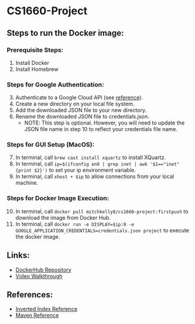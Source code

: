 # CS1660-Project

## Steps to run the Docker image:

### Prerequisite Steps:
1. Install Docker
2. Install Homebrew

### Steps for Google Authentication: 
3. Authenticate to a Google Cloud API (see [reference](https://cloud.google.com/docs/authentication/getting-started#auth-cloud-implicit-java)).
4. Create a new directory on your local file system. 
5. Add the downloaded JSON file to your new directory. 
6. Rename the downloaded JSON file to credentials.json.
   - NOTE: This step is optional. However, you will need to update the JSON file name in step 10 to reflect your credentials file name. 

### Steps for GUI Setup (MacOS):
7. In terminal, call `brew cast install xquartz` to install XQuartz.
8. In terminal, call `ip=$(ifconfig en0 | grep inet | awk '$1=="inet" {print $2}')` to set your ip environment variable.
9. In terminal, call `xhost + $ip` to allow connections from your local machine.

### Steps for Docker Image Execution: 
10. In terminal, call `docker pull mitchkelly8/cs1660-project:firstpush` to download the image from Docker Hub. 
11. In terminal, call `docker run -e DISPLAY=$ip:0 -e GOOGLE_APPLICATION_CREDENTIALS=credentials.json project` to execute the docker image. 

## Links:

- [DockerHub Repository](https://hub.docker.com/repository/docker/mitchkelly8/cs1660-project)
- [Video Walkthrough]()

## References:
- [Inverted Index Reference](https://acadgild.com/blog/building-inverted-index-mapreduce)
- [Maven Reference](https://youtu.be/sNEcpw8LPpo)
